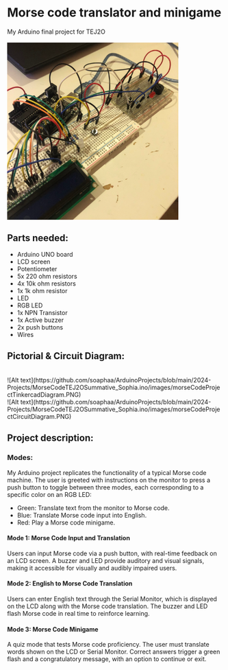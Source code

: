 # Morse code translator and minigame
My Arduino final project for TEJ2O  
<br>
  <img src="https://github.com/soaphaa/ArduinoProjects/blob/main/2024-Projects/MorseCodeTEJ2OSummative_Sophia.ino/images/morseCodeProjectImage.PNG" 
       alt="Morse Code Project" 
       width="400" 
       style="vertical-align: middle; display: inline;">
<br>       
## Parts needed: 
* Arduino UNO board
* LCD screen
* Potentiometer
* 5x 220 ohm resistors
* 4x 10k ohm resistors
* 1x 1k ohm resistor
* LED
* RGB LED
* 1x NPN Transistor
* 1x Active buzzer
* 2x push buttons
* Wires
## Pictorial & Circuit Diagram: 
<br>
![Alt text](https://github.com/soaphaa/ArduinoProjects/blob/main/2024-Projects/MorseCodeTEJ2OSummative_Sophia.ino/images/morseCodeProjectTinkercadDiagram.PNG)
<br>
![Alt text](https://github.com/soaphaa/ArduinoProjects/blob/main/2024-Projects/MorseCodeTEJ2OSummative_Sophia.ino/images/morseCodeProjectCircuitDiagram.PNG)

## Project description:

### Modes:
My Arduino project replicates the functionality of a typical Morse code machine. The user is greeted with instructions on the monitor to press a push button to toggle between three modes, each corresponding to a specific color on an RGB LED:
* Green: Translate text from the monitor to Morse code.
* Blue: Translate Morse code input into English.
* Red: Play a Morse code minigame.

#### Mode 1: Morse Code Input and Translation
Users can input Morse code via a push button, with real-time feedback on an LCD screen. A buzzer and LED provide auditory and visual signals, making it accessible for visually and audibly impaired users.

#### Mode 2: English to Morse Code Translation
Users can enter English text through the Serial Monitor, which is displayed on the LCD along with the Morse code translation. The buzzer and LED flash Morse code in real time to reinforce learning.

#### Mode 3: Morse Code Minigame
A quiz mode that tests Morse code proficiency. The user must translate words shown on the LCD or Serial Monitor. Correct answers trigger a green flash and a congratulatory message, with an option to continue or exit.


